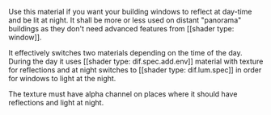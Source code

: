 Use this material if you want your building windows to reflect at day-time and be lit at night. It shall be more or less used on distant "panorama" buildings as they don't need advanced features from [[shader type: window]].

It effectively switches two materials depending on the time of the day. During the day it uses [[shader type: dif.spec.add.env]] material with texture for reflections and at night switches to [[shader type: dif.lum.spec]] in order for windows to light at the night. 

The texture must have alpha channel on places where it should have reflections and light at night.